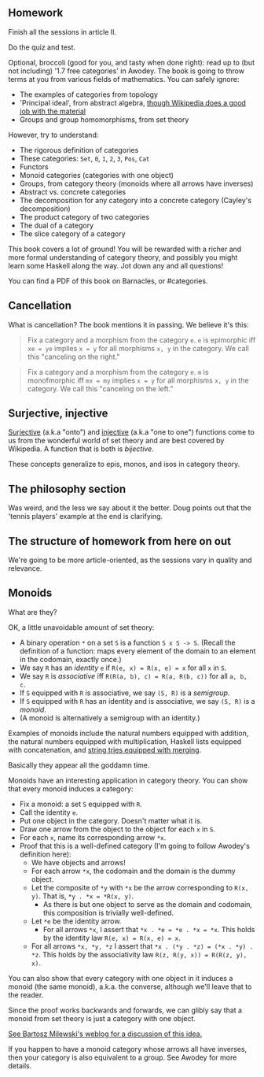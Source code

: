 ## Homework

Finish all the sessions in article II.

Do the quiz and test.

Optional, broccoli (good for you, and tasty when done right): read up to (but not including) '1.7 free categories' in Awodey. The book is going to throw terms at you from various fields of mathematics. You can safely ignore:

* The examples of categories from topology
* 'Principal ideal', from abstract algebra, [though Wikipedia does a good job with the material](https://en.wikipedia.org/wiki/Principal_ideal)
* Groups and group homomorphisms, from set theory

However, try to understand:

* The rigorous definition of categories
* These categories: `Set`, `0`, `1`, `2`, `3`, `Pos`, `Cat`
* Functors
* Monoid categories (categories with one object)
* Groups, from category theory (monoids where all arrows have inverses)
* Abstract vs. concrete categories
* The decomposition for any category into a concrete category (Cayley's decomposition)
* The product category of two categories
* The dual of a category
* The slice category of a category

This book covers a lot of ground! You will be rewarded with a richer and more formal understanding of category theory, and possibly you might learn some Haskell along the way. Jot down any and all questions!

You can find a PDF of this book on Barnacles, or #categories.

## Cancellation

What is cancellation? The book mentions it in passing. We believe it's this:

> Fix a category and a morphism from the category `e`. `e` is epimorphic iff `xe = ye` implies `x = y` for all morphisms `x, y` in the category. We call this "canceling on the right."

> Fix a category and a morphism from the category `e`. `m` is monofmorphic iff `mx = my` implies `x = y` for all morphisms `x, y` in the category. We call this "canceling on the left."

## Surjective, injective

[Surjective](https://en.wikipedia.org/wiki/Surjective_function) (a.k.a "onto") and [injective](https://en.wikipedia.org/wiki/Injective_function) (a.k.a "one to one") functions come to us from the wonderful world of set theory and are best covered by Wikipedia. A function that is both is _bijective_.

These concepts generalize to epis, monos, and isos in category theory.

## The philosophy section

Was weird, and the less we say about it the better. Doug points out that the 'tennis players' example at the end is clarifying.

## The structure of homework from here on out

We're going to be more article-oriented, as the sessions vary in quality and relevance.

## Monoids

What are they?

OK, a little unavoidable amount of set theory:

* A binary operation `*` on a set `S` is a function `S x S -> S`. (Recall the definition of a function: maps every element of the domain to an element in the codomain, exactly once.)
* We say `R` has an _identity_ `e` if `R(e, x) = R(x, e) = x` for all `x` in `S`.
* We say `R` is _associative_ iff `R(R(a, b), c) = R(a, R(b, c))` for all `a, b, c`.
* If `S` equipped with `R` is associative, we say `(S, R)` is a _semigroup_.
* If `S` equipped with `R` has an identity and is associative, we say `(S, R)` is a _monoid_.
* (A monoid is alternatively a semigroup with an identity.)

Examples of monoids include the natural numbers equipped with addition, the natural numbers equipped with multiplication, Haskell lists equipped with concatenation, and [string tries equipped with merging](https://hackage.haskell.org/package/bytestring-trie-0.2.4/docs/Data-Trie.html).

Basically they appear all the goddamn time.

Monoids have an interesting application in category theory. You can show that every monoid induces a category:

* Fix a monoid: a set `S` equipped with `R`.
* Call the identity `e`.
* Put one object in the category. Doesn't matter what it is.
* Draw one arrow from the object to the object for each `x` in `S`.
* For each `x`, name its corresponding arrow `*x`.
* Proof that this is a well-defined category (I'm going to follow Awodey's definition here):
  * We have objects and arrows!
  * For each arrow `*x`, the codomain and the domain is the dummy object.
  * Let the composite of `*y` with `*x` be the arrow corresponding to `R(x, y)`. That is, `*y . *x = *R(x, y)`.
    * As there is but one object to serve as the domain and codomain, this composition is trivially well-defined.
  * Let `*e` be the identity arrow.
    * For all arrows `*x`, I assert that `*x . *e = *e . *x = *x`. This holds by the identity law `R(e, x) = R(x, e) = x`.
  * For all arrows `*x, *y, *z` I assert that `*x . (*y . *z) = (*x . *y) . *z`. This holds by the associativity law `R(z, R(y, x)) = R(R(z, y), x)`.

You can also show that every category with one object in it induces a monoid (the same monoid), a.k.a. the converse, although we'll leave that to the reader.

Since the proof works backwards and forwards, we can glibly say that a monoid from set theory is just a category with one object.

[See Bartosz Milewski's weblog for a discussion of this idea.](http://bartoszmilewski.com/2014/12/05/categories-great-and-small/)

If you happen to have a monoid category whose arrows all have inverses, then your category is also equivalent to a group. See Awodey for more details.
